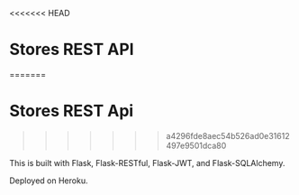 <<<<<<< HEAD
# Stores REST API
=======
# Stores REST Api
>>>>>>> a4296fde8aec54b526ad0e31612497e9501dca80

This is built with Flask, Flask-RESTful, Flask-JWT, and Flask-SQLAlchemy.

Deployed on Heroku.
